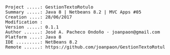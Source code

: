 <pre>

Project .....: GestionTextoRotulo
Summary .....: Java 8 | Netbeans 8.2 | MVC Apps #05
Creation ....: 28/06/2017
Modification : 
Version .....: 0.1.1
Author ......: José A. Pacheco Ondoño - joanpaon@gmail.com
Platform ....: Java 8
IDE .........: NetBeans 8.2
Remote ......: https://github.com/joanpaon/GestionTextoRotulo.git

</pre>
